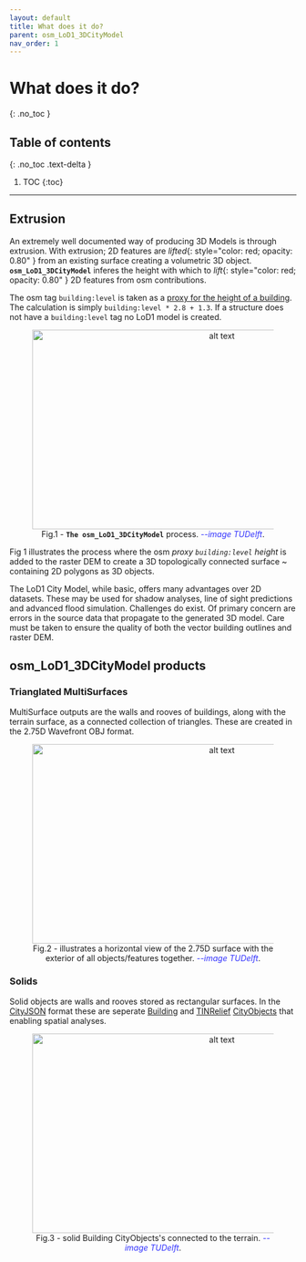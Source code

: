 ```yaml
---
layout: default
title: What does it do?
parent: osm_LoD1_3DCityModel
nav_order: 1
---
```


# What does it do?
{: .no_toc }

## Table of contents
{: .no_toc .text-delta }

1. TOC
{:toc}

---

## Extrusion

An extremely well documented way of producing 3D Models is through extrusion. With extrusion; 2D features are *lifted*{: style="color: red; opacity: 0.80" } from an existing surface creating a volumetric 3D object.  <code><b>osm_LoD1_3DCityModel</b></code> inferes the height with which to *lift*{: style="color: red; opacity: 0.80" } 2D features from osm contributions. 

The osm tag `building:level` is taken as a [proxy for the height of a building](https://wiki.openstreetmap.org/wiki/Key:building:levels). The calculation is simply `building:level * 2.8 + 1.3`. If a structure does not have a `building:level` tag no LoD1 model is created.
 &nbsp; &nbsp;
 <figure><center>
  <img src="{{site.baseurl | prepend: site.url}}/img/extrusion_tuDelft.png" alt="alt text" width="650" height="350">
  <figcaption>Fig.1 - <code><b>The osm_LoD1_3DCityModel</b></code> process. <span style="color:blue;opacity:0.8;"><em>--image TUDelft</em></span>.</figcaption>
</center></figure>
<!--
<p align="center">
  <img src="{{site.baseurl | prepend: site.url}}/img/extrusion_tuDelft.png" alt="alt text" width="650" height="350">
 </p> 
<p align="center"> 
    Fig 1. The osm_LoD1_3DCityModel process. <span style="color:blue"><em>--image TUDelft</em></span>.
</p> -->

Fig 1 illustrates the process where the osm *proxy `building:level` height*  is added to the raster DEM to create a 3D topologically connected surface ~ containing 2D polygons as 3D objects.

The LoD1 City Model, while basic, offers many advantages over 2D datasets. These may be used for shadow analyses, line of sight predictions and advanced flood simulation. Challenges do exist. Of primary concern are errors in the source data that propagate to the generated 3D model. Care must be taken to ensure the quality of both the vector building outlines and raster DEM.

## osm_LoD1_3DCityModel products

### Trianglated MultiSurfaces

MultiSurface outputs are the walls and rooves of buildings, along with the terrain surface, as a connected collection of triangles. These are created in the 2.75D Wavefront OBJ format. 

<figure><center>
  <img src="{{site.baseurl | prepend: site.url}}/img/objects_horizontal_view_multisurface_tuDelft.png" alt="alt text" width="650" height="350">
  <figcaption>Fig.2 - illustrates a horizontal view of the 2.75D surface with the exterior of all objects/features together. <span style="color:blue;opacity:0.8;"><em>--image TUDelft</em></span>.</figcaption>
</center></figure>   

### Solids

Solid objects are walls and rooves stored as rectangular surfaces. In the [CityJSON](https://www.cityjson.org/) format these are seperate [Building](https://www.cityjson.org/specs/1.0.1/#building) and [TINRelief](https://www.cityjson.org/specs/1.0.1/#tinrelief) [CityObjects](https://www.cityjson.org/specs/1.0.1/#cityjson-object) that enabling spatial analyses.

<figure><center>
  <img src="{{site.baseurl | prepend: site.url}}/img/objects_horizontal_view_solid_tuDelft.png" alt="alt text" width="650" height="350">
  <figcaption>Fig.3 - solid Building CityObjects's connected to the terrain. <span style="color:blue;opacity:0.8;"><em>--image TUDelft</em></span>.</figcaption>
</center></figure>
